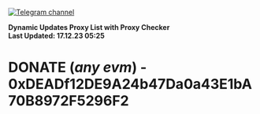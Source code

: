 [![Telegram channel](https://img.shields.io/endpoint?url=https://runkit.io/damiankrawczyk/telegram-badge/branches/master?url=https://t.me/n4z4v0d)](https://t.me/n4z4v0d) 

**Dynamic Updates Proxy List with Proxy Checker**  
**Last Updated: 17.12.23 05:25**

# DONATE (_any evm_) - 0xDEADf12DE9A24b47Da0a43E1bA70B8972F5296F2

